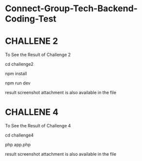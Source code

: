 # Connect-Group-Tech-Backend-Coding-Test

# CHALLENE 2

To See the Result of Challenge 2 

cd challenge2

npm install

npm run dev

result screenshot attachment is also available in the file

# CHALLENE 4

To See the Result of Challenge 4 

cd challenge4

php app.php

result screenshot attachment is also available in the file
